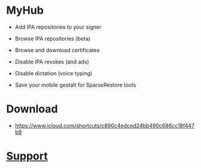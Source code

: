 # MyHub
- Add IPA repositories to your signer
- Browse IPA repositories (beta)
- Browse and download certificates
  
- Disable IPA revokes (and ads)
- Disable dictation (voice typing)
- Save your mobile gestalt for SparseRestore tools
  
# Download
- https://www.icloud.com/shortcuts/c890c4edced24bb490c686cc18f447b8

# [Support](https://discord.gg/hUK5m9MGFc)
